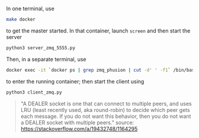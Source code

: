 
In one terminal, use

```bash
make docker
```

to get the master started. In that container, launch `screen` and then start the server

```bash
python3 server_zmq_5555.py 
```

Then, in a separate terminal, use

```bash
docker exec -it `docker ps | grep zmq_phusion | cut -d' ' -f1` /bin/bash
```

to enter the running container; then start the client using

```bash
python3 client_zmq.py
```


> "A DEALER socket is one that can connect to multiple peers, and uses LRU (least recently used, aka round-robin) to decide which peer gets each message. If you do not want this behavior, then you do not want a DEALER socket with multiple peers."
source: https://stackoverflow.com/a/19432748/1164295
